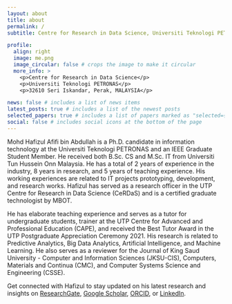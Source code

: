 ```yaml
---
layout: about
title: about
permalink: /
subtitle: Centre for Research in Data Science, Universiti Teknologi PETRONAS

profile:
  align: right
  image: me.png
  image_circular: false # crops the image to make it circular
  more_info: >
    <p>Centre for Research in Data Science</p>
    <p>Universiti Teknologi PETRONAS</p>
    <p>32610 Seri Iskandar, Perak, MALAYSIA</p>

news: false # includes a list of news items
latest_posts: true # includes a list of the newest posts
selected_papers: true # includes a list of papers marked as "selected={true}"
social: false # includes social icons at the bottom of the page
---
```


Mohd Hafizul Afifi bin Abdullah is a Ph.D. candidate in information technology at the Universiti Teknologi PETRONAS and an IEEE Graduate Student Member. He received both B.Sc. CS and M.Sc. IT from Universiti Tun Hussein Onn Malaysia. He has a total of 2 years of experience in the industry, 8 years in research, and 5 years of teaching experience. His working experiences are related to IT projects prototyping, development, and research works. Hafizul has served as a research officer in the UTP Centre for Research in Data Science (CeRDaS) and is a certified graduate technologist by MBOT.

He has elaborate teaching experience and serves as a tutor for undergraduate students, trainer at the UTP Centre for Advanced and Professional Education (CAPE), and received the Best Tutor Award in the UTP Postgraduate Appreciation Ceremony 2021. His research is related to Predictive Analytics, Big Data Analytics, Artificial Intelligence, and Machine Learning. He also serves as a reviewer for the Journal of King Saud University - Computer and Information Sciences (JKSU-CIS), Computers, Materials and Continua (CMC), and Computer Systems Science and Engineering (CSSE).

Get connected with Hafizul to stay updated on his latest research and insights on [ResearchGate](https://www.researchgate.net/profile/Mohd_Hafizul_Afifi_Abdullah), [Google Scholar](https://scholar.google.com/citations?user=mWsihrgAAAAJ&hl=en), [ORCID](https://orcid.org/0000-0002-1427-2571), or [LinkedIn](https://www.linkedin.com/in/hafizulamz/).
